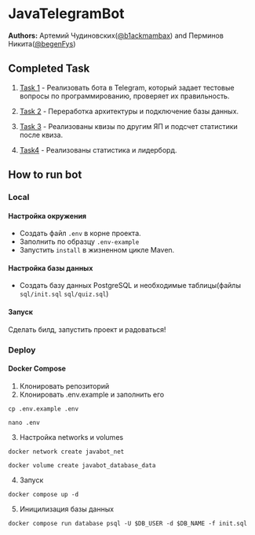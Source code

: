 # JavaTelegramBot

**Authors:** Артемий Чудиновских([@b1ackmambax](https://t.me/b1ackmambax)) and Перминов Никита([@begenFys](https://t.me/begenFys))

## Completed Task

1. [Task 1](https://github.com/B1ackMambaX/JavaTelegramBot/issues/2) -  Реализовать бота в Telegram, который задает тестовые вопросы по программированию, проверяет их правильность.

2. [Task 2](https://github.com/B1ackMambaX/JavaTelegramBot/issues/5) - Переработка архитектуры и подключение базы данных.

3. [Task 3](https://github.com/B1ackMambaX/JavaTelegramBot/issues/11) - Реализованы квизы по другим ЯП и подсчет статистики после квиза. 
4. [Task4](https://github.com/B1ackMambaX/JavaTelegramBot/issues/15) - Реализованы статистика и лидерборд.  

## How to run bot

### Local
#### Настройка окружения
- Создать файл `.env` в корне проекта.
- Заполнить по образцу `.env-example`
- Запустить `install` в жизненном цикле Maven.

#### Настройка базы данных
- Создать базу данных PostgreSQL и необходимые таблицы(файлы `sql/init.sql` `sql/quiz.sql`)

#### Запуск
Сделать билд, запустить проект и радоваться!

### Deploy
#### Docker Compose

1. Клонировать репозиторий
2. Клонировать .env.example и заполнить его
```shell
cp .env.example .env
```
```shell
nano .env
```
3. Настройка networks и volumes
```shell
docker network create javabot_net
```
```shell
docker volume create javabot_database_data
```
4. Запуск
```shell
docker compose up -d
```

5. Иницилизация базы данных
```shell
docker compose run database psql -U $DB_USER -d $DB_NAME -f init.sql
```


